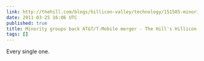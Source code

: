 ```yaml
---
link: http://thehill.com/blogs/hillicon-valley/technology/151585-minority-groups-back-atatt-mobile#
date: 2011-03-25 16:06 UTC
published: true
title: Minority groups back AT&T/T-Mobile merger - The Hill's Hillicon Valley
tags: []
---
```


Every single one.

